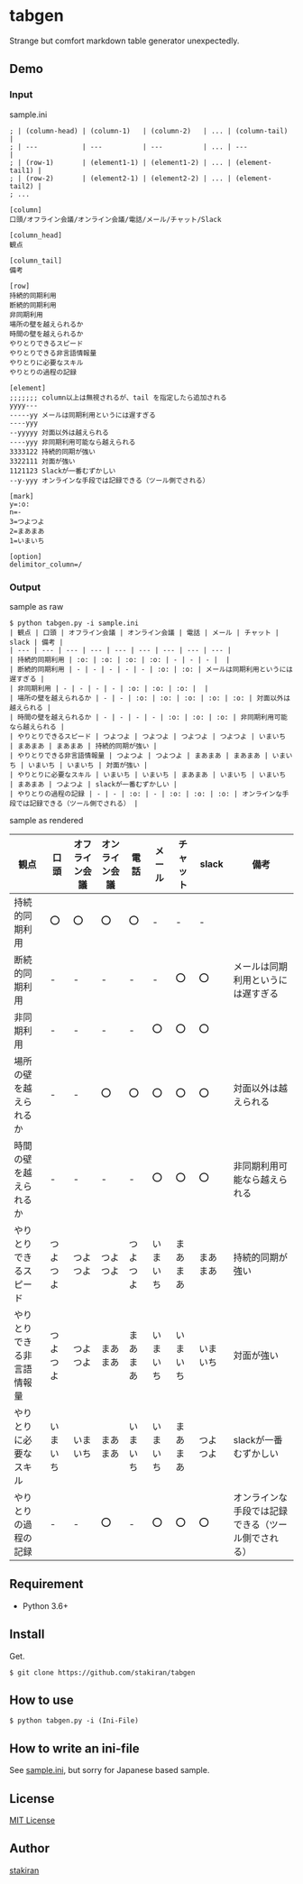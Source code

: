 # tabgen
Strange but comfort markdown table generator unexpectedly.

## Demo

### Input
sample.ini

```markdowon
; | (column-head) | (column-1)   | (column-2)   | ... | (column-tail)   |
; | ---           | ---          | ---          | ... | ---             |
; | (row-1)       | (element1-1) | (element1-2) | ... | (element-tail1) |
; | (row-2)       | (element2-1) | (element2-2) | ... | (element-tail2) |
; ...

[column]
口頭/オフライン会議/オンライン会議/電話/メール/チャット/Slack

[column_head]
観点

[column_tail]
備考

[row]
持続的同期利用
断続的同期利用
非同期利用
場所の壁を越えられるか
時間の壁を越えられるか
やりとりできるスピード
やりとりできる非言語情報量
やりとりに必要なスキル
やりとりの過程の記録

[element]
;;;;;;; column以上は無視されるが、tail を指定したら追加される
yyyy--- 
-----yy メールは同期利用というには遅すぎる
----yyy
--yyyyy 対面以外は越えられる
----yyy 非同期利用可能なら越えられる
3333122 持続的同期が強い
3322111 対面が強い
1121123 Slackが一番むずかしい
--y-yyy オンラインな手段では記録できる（ツール側でされる）

[mark]
y=:o:
n=-
3=つよつよ
2=まあまあ
1=いまいち

[option]
delimitor_column=/
```

### Output
sample as raw

```
$ python tabgen.py -i sample.ini
| 観点 | 口頭 | オフライン会議 | オンライン会議 | 電話 | メール | チャット | slack | 備考 |
| --- | --- | --- | --- | --- | --- | --- | --- | --- |
| 持続的同期利用 | :o: | :o: | :o: | :o: | - | - | - |  |
| 断続的同期利用 | - | - | - | - | - | :o: | :o: | メールは同期利用というには遅すぎる |
| 非同期利用 | - | - | - | - | :o: | :o: | :o: |  |
| 場所の壁を越えられるか | - | - | :o: | :o: | :o: | :o: | :o: | 対面以外は越えられる |
| 時間の壁を越えられるか | - | - | - | - | :o: | :o: | :o: | 非同期利用可能なら越えられる |
| やりとりできるスピード | つよつよ | つよつよ | つよつよ | つよつよ | いまいち | まあまあ | まあまあ | 持続的同期が強い |
| やりとりできる非言語情報量 | つよつよ | つよつよ | まあまあ | まあまあ | いまいち | いまいち | いまいち | 対面が強い |
| やりとりに必要なスキル | いまいち | いまいち | まあまあ | いまいち | いまいち | まあまあ | つよつよ | slackが一番むずかしい |
| やりとりの過程の記録 | - | - | :o: | - | :o: | :o: | :o: | オンラインな手段では記録できる（ツール側でされる） |
```

sample as rendered

| 観点 | 口頭 | オフライン会議 | オンライン会議 | 電話 | メール | チャット | slack | 備考 |
| --- | --- | --- | --- | --- | --- | --- | --- | --- |
| 持続的同期利用 | :o: | :o: | :o: | :o: | - | - | - |  |
| 断続的同期利用 | - | - | - | - | - | :o: | :o: | メールは同期利用というには遅すぎる |
| 非同期利用 | - | - | - | - | :o: | :o: | :o: |  |
| 場所の壁を越えられるか | - | - | :o: | :o: | :o: | :o: | :o: | 対面以外は越えられる |
| 時間の壁を越えられるか | - | - | - | - | :o: | :o: | :o: | 非同期利用可能なら越えられる |
| やりとりできるスピード | つよつよ | つよつよ | つよつよ | つよつよ | いまいち | まあまあ | まあまあ | 持続的同期が強い |
| やりとりできる非言語情報量 | つよつよ | つよつよ | まあまあ | まあまあ | いまいち | いまいち | いまいち | 対面が強い |
| やりとりに必要なスキル | いまいち | いまいち | まあまあ | いまいち | いまいち | まあまあ | つよつよ | slackが一番むずかしい |
| やりとりの過程の記録 | - | - | :o: | - | :o: | :o: | :o: | オンラインな手段では記録できる（ツール側でされる） |

## Requirement
- Python 3.6+

## Install
Get.

```
$ git clone https://github.com/stakiran/tabgen
```

## How to use

```
$ python tabgen.py -i (Ini-File)
```

## How to write an ini-file
See [sample.ini](sample.ini), but sorry for Japanese based sample.

## License
[MIT License](LICENSE)

## Author
[stakiran](https://github.com/stakiran)
